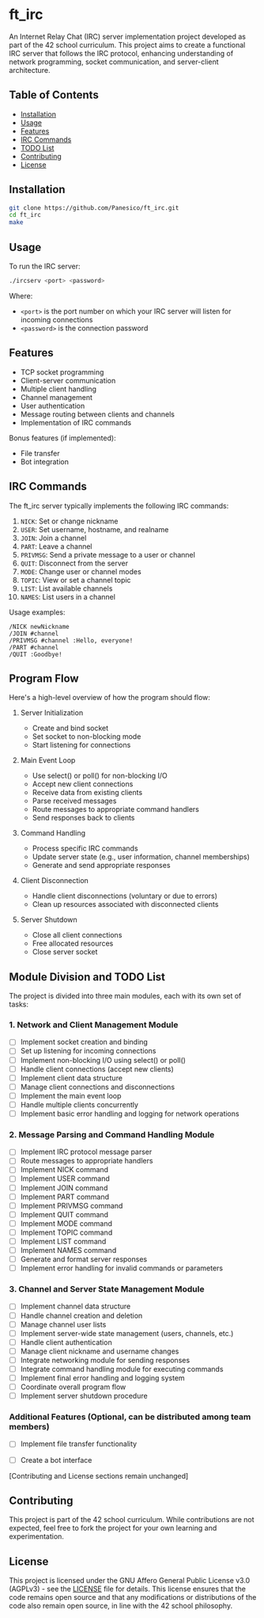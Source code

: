 # ft_irc

An Internet Relay Chat (IRC) server implementation project developed as part of the 42 school curriculum. This project aims to create a functional IRC server that follows the IRC protocol, enhancing understanding of network programming, socket communication, and server-client architecture.

## Table of Contents
- [Installation](#installation)
- [Usage](#usage)
- [Features](#features)
- [IRC Commands](#irc-commands)
- [TODO List](#todo-list)
- [Contributing](#contributing)
- [License](#license)

## Installation

```bash
git clone https://github.com/Panesico/ft_irc.git
cd ft_irc
make
```

## Usage

To run the IRC server:

```bash
./ircserv <port> <password>
```

Where:
- `<port>` is the port number on which your IRC server will listen for incoming connections
- `<password>` is the connection password

## Features

- TCP socket programming
- Client-server communication
- Multiple client handling
- Channel management
- User authentication
- Message routing between clients and channels
- Implementation of IRC commands

Bonus features (if implemented):
- File transfer
- Bot integration

## IRC Commands

The ft_irc server typically implements the following IRC commands:

1. `NICK`: Set or change nickname
2. `USER`: Set username, hostname, and realname
3. `JOIN`: Join a channel
4. `PART`: Leave a channel
5. `PRIVMSG`: Send a private message to a user or channel
6. `QUIT`: Disconnect from the server
7. `MODE`: Change user or channel modes
8. `TOPIC`: View or set a channel topic
9. `LIST`: List available channels
10. `NAMES`: List users in a channel

Usage examples:

```
/NICK newNickname
/JOIN #channel
/PRIVMSG #channel :Hello, everyone!
/PART #channel
/QUIT :Goodbye!
```

## Program Flow

Here's a high-level overview of how the program should flow:

1. Server Initialization
   - Create and bind socket
   - Set socket to non-blocking mode
   - Start listening for connections

2. Main Event Loop
   - Use select() or poll() for non-blocking I/O
   - Accept new client connections
   - Receive data from existing clients
   - Parse received messages
   - Route messages to appropriate command handlers
   - Send responses back to clients

3. Command Handling
   - Process specific IRC commands
   - Update server state (e.g., user information, channel memberships)
   - Generate and send appropriate responses

4. Client Disconnection
   - Handle client disconnections (voluntary or due to errors)
   - Clean up resources associated with disconnected clients

5. Server Shutdown
   - Close all client connections
   - Free allocated resources
   - Close server socket

## Module Division and TODO List

The project is divided into three main modules, each with its own set of tasks:

### 1. Network and Client Management Module

- [ ] Implement socket creation and binding
- [ ] Set up listening for incoming connections
- [ ] Implement non-blocking I/O using select() or poll()
- [ ] Handle client connections (accept new clients)
- [ ] Implement client data structure
- [ ] Manage client connections and disconnections
- [ ] Implement the main event loop
- [ ] Handle multiple clients concurrently
- [ ] Implement basic error handling and logging for network operations

### 2. Message Parsing and Command Handling Module

- [ ] Implement IRC protocol message parser
- [ ] Route messages to appropriate handlers
- [ ] Implement NICK command
- [ ] Implement USER command
- [ ] Implement JOIN command
- [ ] Implement PART command
- [ ] Implement PRIVMSG command
- [ ] Implement QUIT command
- [ ] Implement MODE command
- [ ] Implement TOPIC command
- [ ] Implement LIST command
- [ ] Implement NAMES command
- [ ] Generate and format server responses
- [ ] Implement error handling for invalid commands or parameters

### 3. Channel and Server State Management Module

- [ ] Implement channel data structure
- [ ] Handle channel creation and deletion
- [ ] Manage channel user lists
- [ ] Implement server-wide state management (users, channels, etc.)
- [ ] Handle client authentication
- [ ] Manage client nickname and username changes
- [ ] Integrate networking module for sending responses
- [ ] Integrate command handling module for executing commands
- [ ] Implement final error handling and logging system
- [ ] Coordinate overall program flow
- [ ] Implement server shutdown procedure

### Additional Features (Optional, can be distributed among team members)

- [ ] Implement file transfer functionality
- [ ] Create a bot interface


[Contributing and License sections remain unchanged]

## Contributing

This project is part of the 42 school curriculum. While contributions are not expected, feel free to fork the project for your own learning and experimentation.

## License

This project is licensed under the GNU Affero General Public License v3.0 (AGPLv3) - see the [LICENSE](LICENSE) file for details. This license ensures that the code remains open source and that any modifications or distributions of the code also remain open source, in line with the 42 school philosophy.
